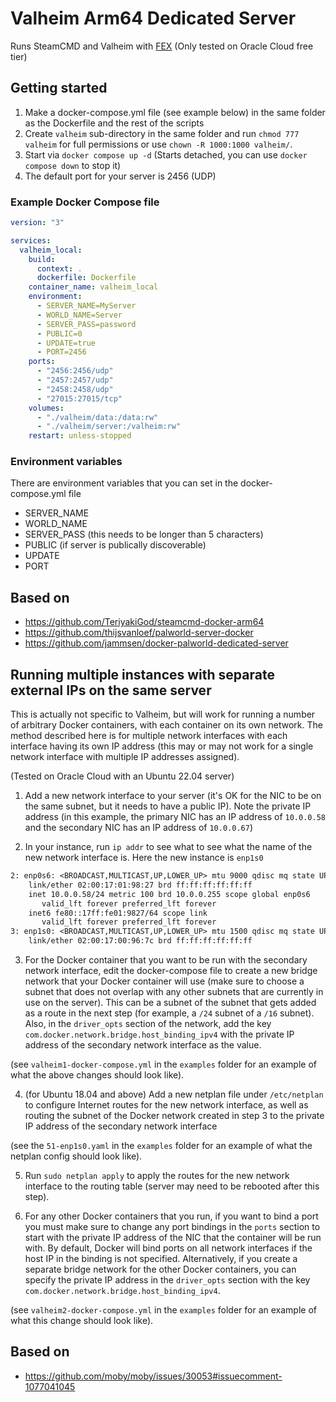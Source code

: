 # Valheim Arm64 Dedicated Server

Runs SteamCMD and Valheim with [FEX](https://github.com/FEX-Emu/FEX) (Only tested on Oracle Cloud free tier)

## Getting started

1. Make a docker-compose.yml file (see example below) in the same folder as the Dockerfile and the rest of the scripts
2. Create `valheim` sub-directory in the same folder and run `chmod 777 valheim` for full permissions or use `chown -R 1000:1000 valheim/`.
3. Start via `docker compose up -d` (Starts detached, you can use `docker compose down` to stop it)
4. The default port for your server is 2456 (UDP)

### Example Docker Compose file
```yml
version: "3"

services:
  valheim_local:
    build:
      context: .
      dockerfile: Dockerfile
    container_name: valheim_local
    environment:
      - SERVER_NAME=MyServer
      - WORLD_NAME=Server
      - SERVER_PASS=password
      - PUBLIC=0
      - UPDATE=true
      - PORT=2456
    ports:
      - "2456:2456/udp"
      - "2457:2457/udp"
      - "2458:2458/udp"
      - "27015:27015/tcp"
    volumes:
      - "./valheim/data:/data:rw"
      - "./valheim/server:/valheim:rw"
    restart: unless-stopped
```

### Environment variables

There are environment variables that you can set in the docker-compose.yml file
- SERVER_NAME
- WORLD_NAME
- SERVER_PASS (this needs to be longer than 5 characters)
- PUBLIC (if server is publically discoverable)
- UPDATE
- PORT

## Based on
- https://github.com/TeriyakiGod/steamcmd-docker-arm64
- https://github.com/thijsvanloef/palworld-server-docker
- https://github.com/jammsen/docker-palworld-dedicated-server

## Running multiple instances with separate external IPs on the same server

This is actually not specific to Valheim, but will work for running a number of arbitrary Docker containers, with each container on its own network. The method described here is for multiple network interfaces with each interface having its own IP address (this may or may not work for a single network interface with multiple IP addresses assigned).

(Tested on Oracle Cloud with an Ubuntu 22.04 server)

1. Add a new network interface to your server (it's OK for the NIC to be on the same subnet, but it needs to have a public IP). Note the private IP address (in this example, the primary NIC has an IP address of `10.0.0.58` and the secondary NIC has an IP address of `10.0.0.67`)

2. In your instance, run `ip addr` to see what to see what the name of the new network interface is. Here the new instance is `enp1s0`
```txt
2: enp0s6: <BROADCAST,MULTICAST,UP,LOWER_UP> mtu 9000 qdisc mq state UP group default qlen 1000
    link/ether 02:00:17:01:98:27 brd ff:ff:ff:ff:ff:ff
    inet 10.0.0.58/24 metric 100 brd 10.0.0.255 scope global enp0s6
       valid_lft forever preferred_lft forever
    inet6 fe80::17ff:fe01:9827/64 scope link 
       valid_lft forever preferred_lft forever
3: enp1s0: <BROADCAST,MULTICAST,UP,LOWER_UP> mtu 1500 qdisc mq state UP group default qlen 1000
    link/ether 02:00:17:00:96:7c brd ff:ff:ff:ff:ff:ff
```
3. For the Docker container that you want to be run with the secondary network interface, edit the docker-compose file to create a new bridge network that your Docker container will use (make sure to choose a subnet that does not overlap with any other subnets that are currently in use on the server). This can be a subnet of the subnet that gets added as a route in the next step (for example, a `/24` subnet of a `/16` subnet). Also, in the `driver_opts` section of the network, add the key `com.docker.network.bridge.host_binding_ipv4` with the private IP address of the secondary network interface as the value.

(see `valheim1-docker-compose.yml` in the `examples` folder for an example of what the above changes should look like). 


4. (for Ubuntu 18.04 and above) Add a new netplan file under `/etc/netplan` to configure Internet routes for the new network interface, as well as routing the subnet of the Docker network created in step 3 to the private IP address of the secondary network interface 

(see the `51-enp1s0.yaml` in the `examples` folder for an example of what the netplan config should look like). 


5. Run `sudo netplan apply` to apply the routes for the new network interface to the routing table (server may need to be rebooted after this step).

6. For any other Docker containers that you run, if you want to bind a port you must make sure to change any port bindings in the `ports` section to start with the private IP address of the NIC that the container will be run with. By default, Docker will bind ports on all network interfaces if the host IP in the binding is not specified. Alternatively, if you create a separate bridge network for the other Docker containers, you can specify the private IP address in the `driver_opts` section with the key `com.docker.network.bridge.host_binding_ipv4`.

(see `valheim2-docker-compose.yml` in the `examples` folder for an example of what this change should look like).

## Based on
- https://github.com/moby/moby/issues/30053#issuecomment-1077041045 
